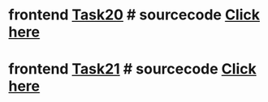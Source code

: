 # frontend [Task20](https://task20upskillm.netlify.app/) # sourcecode [Click here](https://github.com/HarnoorSingh1234/UpskilM/tree/main/TAsk%2020)
# frontend [Task21](https://task21upskillm.netlify.app/) # sourcecode [Click here](Task_21)
